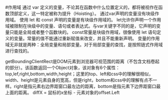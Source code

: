 #作用域
通过 var 定义的变量，不论其在函数中什么位置定义的，都将被视作在函数顶部定义，这一特定被称为提升（Hoisting）。
通过var声明的变量没有块级作用域。
使用 let 和 const 声明的变量是有块级作用域的。
let允许你声明一个作用域被限制在块级中的变量、语句或者表达式。与var关键字不同的是，它声明的变量只能是全局或者整个函数块的。
const常量是块级作用域，很像使用 let 语句定义的变量。常量的值不能通过重新赋值来改变，并且不能重新声明。
变量的作用域无非就是两种：全局变量和局部变量。对于局部变量的查找，是按照链式作用域进行查找的。

getBoundingClientRect是DOM元素到浏览器可视范围的距离（不包含文档卷起的部分）。该函数返回一个Object对象，该对象有6个属性：top,lef,right,bottom,width,height；这里的top、left和css中的理解很相似，width、height是元素自身的宽高，但是right，bottom和css中的理解有点不一样。right是指元素右边界距窗口最左边的距离，bottom是指元素下边界距窗口最上面的距离。
diffX = 鼠标的x坐标 - 元素对象的offset.Left 